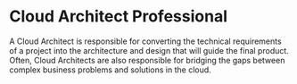 # Cloud Architect Professional
A Cloud Architect is responsible for converting the technical requirements of a project into the architecture and design that will guide the final product. Often, Cloud Architects are also responsible for bridging the gaps between complex business problems and solutions in the cloud.
